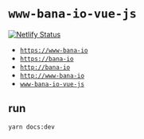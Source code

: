 # `www-bana-io-vue-js`

[![Netlify Status](https://api.netlify.com/api/v1/badges/5d30d5d2-c9b6-433d-9a47-691a83a7704e/deploy-status)](https://app.netlify.com/sites/www-bana-io-vue-js/deploys)

* [`https://www-bana-io`](https://www.bana.io)
* [`https://bana-io`](https://bana.io)
* [`http://bana-io`](http://bana.io)
* [`http://www-bana-io`](http://www.bana.io)
* [`www-bana-io-vue-js`](https://www-bana-io-vue-js.netlify.com/)

## run

```sh
yarn docs:dev
```
